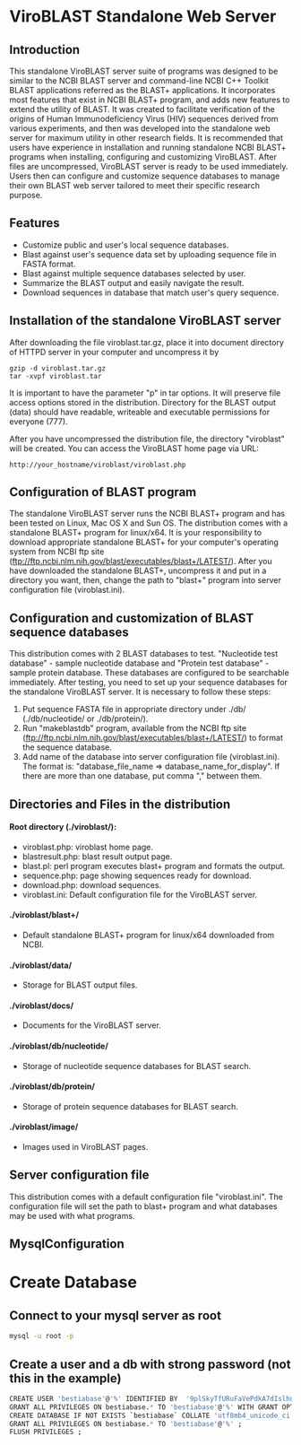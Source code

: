 # ViroBLAST Standalone Web Server

## Introduction

This standalone ViroBLAST server suite of programs was
designed to be similar to the NCBI BLAST server and
command-line NCBI C++ Toolkit BLAST applications referred as
the BLAST+ applications. It incorporates most
features that exist in NCBI BLAST+ program, and adds new
features to extend the utility of BLAST. It was created to
facilitate verification of the origins of Human
Immunodeficiency Virus (HIV) sequences derived from various
experiments, and then was developed into the standalone web
server for maximum utility in other research fields. It is
recommended that users have experience in installation and
running standalone NCBI BLAST+ programs when installing,
configuring and customizing ViroBLAST. After files are
uncompressed, ViroBLAST server is ready to be used
immediately. Users then can configure and customize sequence
databases to manage their own BLAST web server tailored to
meet their specific research purpose.

## Features

* Customize public and user's local sequence databases.
* Blast against user's sequence data set by uploading
sequence file in FASTA format.
* Blast against multiple sequence databases selected by
user.
* Summarize the BLAST output and easily navigate the result.
* Download sequences in database that match user's query
sequence.

## Installation of the standalone ViroBLAST server

After downloading the file viroblast.tar.gz, place it into
document directory of HTTPD server in your computer and
uncompress it by

    gzip -d viroblast.tar.gz
    tar -xvpf viroblast.tar
    
It is important to have the parameter "p" in tar options. It
will preserve file access options stored in the
distribution. Directory for the BLAST output (data) should
have readable, writeable and executable permissions for
everyone (777).

After you have uncompressed the distribution file, the
directory "viroblast" will be created. You can access the
ViroBLAST home page via URL:

    http://your_hostname/viroblast/viroblast.php

## Configuration of BLAST program

The standalone ViroBLAST server runs the NCBI BLAST+
program and has been tested on Linux, Mac OS X and Sun OS.
The distribution comes with a standalone BLAST+ program for
linux/x64. It is your responsibility to download
appropriate standalone BLAST+ for your computer's operating
system from NCBI ftp site
(ftp://ftp.ncbi.nlm.nih.gov/blast/executables/blast+/LATEST/). After you have
downloaded the standalone BLAST+, uncompress it and put in a
directory you want, then, change the path to "blast+" program
into server configuration file (viroblast.ini).

## Configuration and customization of BLAST sequence databases

This distribution comes with 2 BLAST databases to test.
"Nucleotide test database" - sample nucleotide database and
"Protein test database" - sample protein database. These
databases are configured to be searchable immediately. After
testing, you need to set up your sequence databases for the
standalone ViroBLAST server. It is necessary to follow these
steps:

1. Put sequence FASTA file in appropriate directory under ./db/
(./db/nucleotide/ or ./db/protein/).
2. Run "makeblastdb" program, available from the NCBI ftp site
(ftp://ftp.ncbi.nlm.nih.gov/blast/executables/blast+/LATEST/)
to format the sequence database.
3. Add name of the database into server configuration file
(viroblast.ini). The format is: "database_file_name => database_name_for_display".
If there are more than one database, put comma "," between them.

## Directories and Files in the distribution

#### Root directory (./viroblast/):
- viroblast.php: viroblast home page.
- blastresult.php: blast result output page.
- blast.pl: perl program executes blast+ program and formats
the output.
- sequence.php: page showing sequences ready for download.
- download.php: download sequences.
- viroblast.ini: Default configuration file for the ViroBLAST
server.

#### ./viroblast/blast+/
- Default standalone BLAST+ program for linux/x64 downloaded
from NCBI.

#### ./viroblast/data/
- Storage for BLAST output files.

#### ./viroblast/docs/
- Documents for the ViroBLAST server.

#### ./viroblast/db/nucleotide/
- Storage of nucleotide sequence databases for BLAST search.

#### ./viroblast/db/protein/
- Storage of protein sequence databases for BLAST search.

#### ./viroblast/image/
- Images used in ViroBLAST pages.

## Server configuration file

This distribution comes with a default configuration file
"viroblast.ini". The configuration file will set the path to
blast+ program and what databases may be used with what
programs.

## MysqlConfiguration

# Create Database

## Connect to your mysql server as root 
```bash
mysql -u root -p
```

## Create a user and a db with strong password (not this in the example)
```bash
CREATE USER 'bestiabase'@'%' IDENTIFIED BY  '9plSkyTfURuFaVePdkA7dIslhnKjar07laLUqvfYdvi60=';
GRANT ALL PRIVILEGES ON bestiabase.* TO 'bestiabase'@'%' WITH GRANT OPTION;
CREATE DATABASE IF NOT EXISTS `bestiabase` COLLATE 'utf8mb4_unicode_ci' ;
GRANT ALL PRIVILEGES ON bestiabase.* TO 'bestiabase'@'%' ;
FLUSH PRIVILEGES ;
```